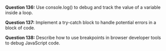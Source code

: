 **Question 136:** Use console.log() to debug and track the value of a variable inside a loop.

**Question 137:** Implement a try-catch block to handle potential errors in a block of code.

**Question 138:** Describe how to use breakpoints in browser developer tools to debug JavaScript code.